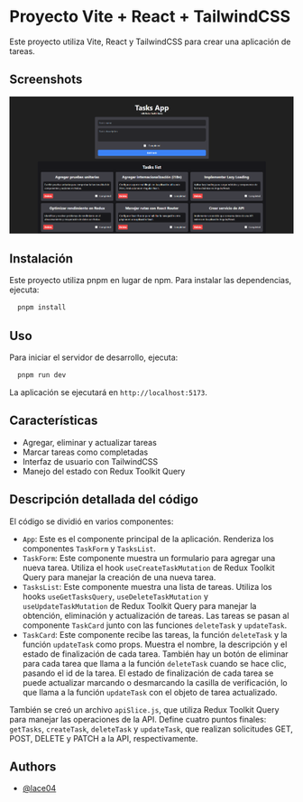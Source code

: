 # Proyecto Vite + React + TailwindCSS

Este proyecto utiliza Vite, React y TailwindCSS para crear una aplicación de tareas.

## Screenshots
![Screenshot #1](./public/sc.png)

## Instalación

Este proyecto utiliza pnpm en lugar de npm. Para instalar las dependencias, ejecuta:

```bash
  pnpm install
```

## Uso

Para iniciar el servidor de desarrollo, ejecuta:

```bash
  pnpm run dev
```

La aplicación se ejecutará en `http://localhost:5173`.

## Características

- Agregar, eliminar y actualizar tareas
- Marcar tareas como completadas
- Interfaz de usuario con TailwindCSS
- Manejo del estado con Redux Toolkit Query

## Descripción detallada del código

El código se dividió en varios componentes:

- `App`: Este es el componente principal de la aplicación. Renderiza los componentes `TaskForm` y `TasksList`.
- `TaskForm`: Este componente muestra un formulario para agregar una nueva tarea. Utiliza el hook `useCreateTaskMutation` de Redux Toolkit Query para manejar la creación de una nueva tarea.
- `TasksList`: Este componente muestra una lista de tareas. Utiliza los hooks `useGetTasksQuery`, `useDeleteTaskMutation` y `useUpdateTaskMutation` de Redux Toolkit Query para manejar la obtención, eliminación y actualización de tareas. Las tareas se pasan al componente `TaskCard` junto con las funciones `deleteTask` y `updateTask`.
- `TaskCard`: Este componente recibe las tareas, la función `deleteTask` y la función `updateTask` como props. Muestra el nombre, la descripción y el estado de finalización de cada tarea. También hay un botón de eliminar para cada tarea que llama a la función `deleteTask` cuando se hace clic, pasando el id de la tarea. El estado de finalización de cada tarea se puede actualizar marcando o desmarcando la casilla de verificación, lo que llama a la función `updateTask` con el objeto de tarea actualizado.

También se creó un archivo `apiSlice.js`, que utiliza Redux Toolkit Query para manejar las operaciones de la API. Define cuatro puntos finales: `getTasks`, `createTask`, `deleteTask` y `updateTask`, que realizan solicitudes GET, POST, DELETE y PATCH a la API, respectivamente.


## Authors

- [@lace04](https://www.github.com/lace04)